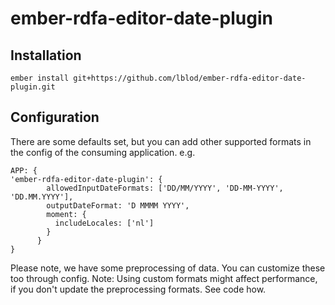 # ember-rdfa-editor-date-plugin

## Installation

```
ember install git+https://github.com/lblod/ember-rdfa-editor-date-plugin.git
```

## Configuration
There are some defaults set, but you can add other supported formats in the config of the consuming application. e.g.
```
APP: {
'ember-rdfa-editor-date-plugin': {
        allowedInputDateFormats: ['DD/MM/YYYY', 'DD-MM-YYYY',  'DD.MM.YYYY'],
        outputDateFormat: 'D MMMM YYYY',
        moment: {
          includeLocales: ['nl']
        }
      }
}
```
Please note, we have some preprocessing of data. You can customize these too through config.
Note: Using custom formats might affect performance, if you don't update the preprocessing formats. See code how.

